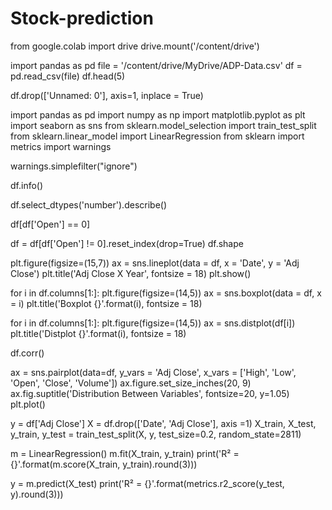 # Stock-prediction

from google.colab import drive
drive.mount('/content/drive')


import pandas as pd
file = '/content/drive/MyDrive/ADP-Data.csv'
df = pd.read_csv(file)
df.head(5)


df.drop(['Unnamed: 0'], axis=1, inplace = True)

import pandas as pd
import numpy as np
import matplotlib.pyplot as plt
import seaborn as sns
from sklearn.model_selection import train_test_split
from sklearn.linear_model import LinearRegression
from sklearn import metrics
import warnings

warnings.simplefilter("ignore")

df.info()

df.select_dtypes('number').describe()

df[df['Open'] == 0]

df = df[df['Open'] != 0].reset_index(drop=True)
df.shape

plt.figure(figsize=(15,7))
ax = sns.lineplot(data = df, x = 'Date', y = 'Adj Close')
plt.title('Adj Close X Year', fontsize = 18)
plt.show()

for i in df.columns[1:]:
    plt.figure(figsize=(14,5))
    ax = sns.boxplot(data = df, x = i)
    plt.title('Boxplot {}'.format(i), fontsize = 18)
    

for i in df.columns[1:]:
    plt.figure(figsize=(14,5))
    ax = sns.distplot(df[i])
    plt.title('Distplot {}'.format(i), fontsize = 18)
    
df.corr()

ax = sns.pairplot(data=df, y_vars = 'Adj Close', x_vars = ['High', 'Low', 'Open', 'Close', 'Volume'])
ax.figure.set_size_inches(20, 9)
ax.fig.suptitle('Distribution Between Variables', fontsize=20, y=1.05)
plt.plot()

y = df['Adj Close']
X = df.drop(['Date', 'Adj Close'], axis =1)
X_train, X_test, y_train, y_test = train_test_split(X, y, test_size=0.2, random_state=2811)

m = LinearRegression()
m.fit(X_train, y_train)
print('R² = {}'.format(m.score(X_train, y_train).round(3)))

y = m.predict(X_test)
print('R² = {}'.format(metrics.r2_score(y_test, y).round(3)))
